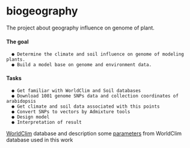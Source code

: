 # biogeography
The project about geography influence on genome of plant.

#### The goal
      ● Determine the climate and soil influence on genome of modeling plants.
      ● Build a model base on genome and environment data.
  
#### Tasks
      ● Get familiar with WorldClim and Soil databases
      ● Download 1001 genome SNPs data and collection coordinates of arabidopsis
      ● Get climate and soil data associated with this points
      ● Convert SNPs to vectors by Admixture tools
      ● Design model
      ● Interpretation of result


[WorldClim](http://www.worldclim.org/) database and 
description some [parameters](http://www.worldclim.org/bioclim) from WorldClim database used in this work
